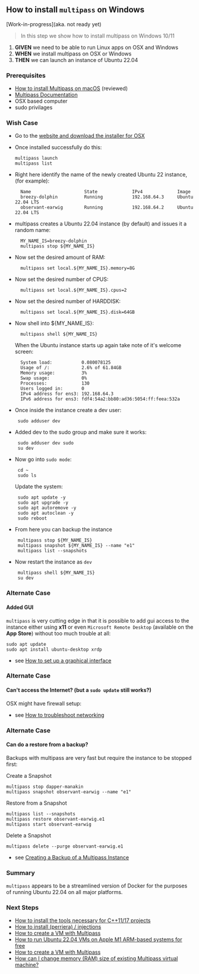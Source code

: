 ## How to install `multipass` on Windows 
[Work-in-progress](aka. not ready yet)

> In this step we show how to install multipass on Windows 10/11

 1. **GIVEN** we need to be able to run Linux apps on OSX and Windows
 2. **WHEN** we install multipass on OSX or Windows 
 3. **THEN** we can launch an instance of Ubuntu 22.04 

### Prerequisites
- [How to install Multipass on macOS](https://multipass.run/docs/installing-on-macos#heading--install-upgrade-uninstall) (reviewed)
- [Multipass Documentation](https://multipass.run/docs)
- OSX based computer
- sudo privilages 

### Wish Case

  - Go to the [website and download the installer for OSX](https://multipass.run/docs/installing-on-macos#heading--install-upgrade-uninstall)
  - Once installed successfully do this:
	
		multipass launch
		multipass list

- Right here identify the name of the newly created Ubuntu 22 instance, (for example):

		Name                    State             IPv4             Image
		breezy-dolphin          Running           192.168.64.3     Ubuntu 22.04 LTS
		observant-earwig        Running           192.168.64.2     Ubuntu 22.04 LTS

- multipass creates a Ubuntu 22.04 instance (by default) and issues it a random name:

		MY_NAME_IS=breezy-dolphin
		multipass stop ${MY_NAME_IS}

- Now set the desired amount of RAM:

		multipass set local.${MY_NAME_IS}.memory=8G

- Now set the desired number of CPUS:

		multipass set local.${MY_NAME_IS}.cpus=2   

- Now set the desired number of HARDDISK:

		multipass set local.${MY_NAME_IS}.disk=64GB

- Now shell into ${MY_NAME_IS}:

		multipass shell ${MY_NAME_IS}

	When the Ubuntu instance starts up again take note of it's welcome screen:

		System load:           0.080078125
		Usage of /:            2.6% of 61.84GB
		Memory usage:          3%
		Swap usage:            0%
		Processes:             130
		Users logged in:       0
		IPv4 address for ens3: 192.168.64.3
		IPv6 address for ens3: fdf4:54a2:bb80:ad36:5054:ff:feea:532a

 - Once inside the instance create a dev user:

		sudo adduser dev

 - Added dev to the sudo group and make sure it works:

		sudo adduser dev sudo
		su dev

 - Now go into `sudo mode`:

		cd ~
		sudo ls

 	Update the system:

 		sudo apt update -y
		sudo apt upgrade -y
		sudo apt autoremove -y
		sudo apt autoclean -y
		sudo reboot 

 - From here you can backup the instance

		multipass stop ${MY_NAME_IS}
		multipass snapshot ${MY_NAME_IS} --name "e1"
		multipass list --snapshots

 - Now restart the instance as `dev`

		multipass shell ${MY_NAME_IS}
		su dev


### Alternate Case
#### Added GUI
`multipass` is very cutting edge in that it is possible to add gui access to the instance either using **x11** or even `Microsoft Remote Desktop` (available on the **App Store**) without too much trouble at all:

	sudo apt update
	sudo apt install ubuntu-desktop xrdp

- see [How to set up a graphical interface](https://multipass.run/docs/set-up-a-graphical-interface)

### Alternate Case
#### Can't access the Internet? (but a `sudo update` still works?)
OSX might have firewall setup:
 - see [How to troubleshoot networking](https://multipass.run/docs/troubleshoot-networking#heading--dns-problems)

### Alternate Case
#### Can do a restore from a backup?
Backups with multipass are very fast but require the instance to be stopped first:

 Create a Snapshot

	multipass stop dapper-manakin
	multipass snapshot observant-earwig --name "e1"

Restore from a Snapshot

	multipass list --snapshots
	multipass restore observant-earwig.e1 
	multipass start observant-earwig

Delete a Snapshot

	multipass delete --purge observant-earwig.e1
	
 - see [Creating a Backup of a Multipass Instance](https://github-wiki-see.page/m/dialloi659/multipass/wiki/Creating-a-Backup-of-a-Multipass-Instance)

### Summary
`multipass` appears to be a streamlined version of Docker for the purposes of running Ubuntu 22.04 on all major platforms. 

### Next Steps

- [How to install the tools necessary for C++11/17 projects](https://github.com/perriera/for_interfaces/blob/main/linux/INSTALL.md)
- [How to install (perriera) / injections](https://github.com/perriera/for_interfaces/blob/main/injections/README.md)
- [How to create a VM with Multipass](https://ubuntu.com/server/docs/virtualization-multipass)
- [How to run Ubuntu 22.04 VMs on Apple M1 ARM-based systems for free](https://multipass.run/docs/installing-on-macos)
- [How to create a VM with Multipass](https://ubuntu.com/server/docs/virtualization-multipass)
- [How can I change memory (RAM) size of existing Multipass virtual machine?](https://github.com/canonical/multipass/issues/1265)


